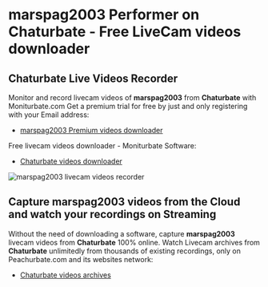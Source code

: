 # marspag2003 Performer on Chaturbate - Free LiveCam videos downloader

## Chaturbate Live Videos Recorder

Monitor and record livecam videos of **marspag2003** from **Chaturbate** with Moniturbate.com
Get a premium trial for free by just and only registering with your Email address:
* [marspag2003 Premium videos downloader](https://moniturbate.com/request-demo-licence-key.html)

Free livecam videos downloader - Moniturbate Software:
* [Chaturbate videos downloader](https://moniturbate.com/moniturbate-download-software.html)

![marspag2003 livecam videos recorder](https://peachurnet.com/templates/moniturbate-software.png)


## Capture marspag2003 videos from the Cloud and watch your recordings on Streaming

Without the need of downloading a software, capture **marspag2003** livecam videos from **Chaturbate** 100% online.
Watch Livecam archives from **Chaturbate** unlimitedly from thousands of existing recordings, only on Peachurbate.com and its websites network:
* [Chaturbate videos archives](https://peachurnet.com/)